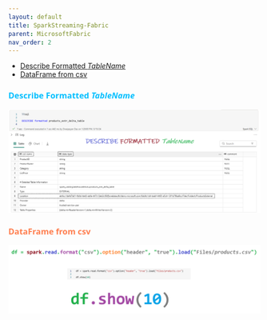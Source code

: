 ```yaml
---
layout: default
title: SparkStreaming-Fabric
parent: MicrosoftFabric
nav_order: 2
---
```


- [Describe Formatted *TableName* ](#describe-formatted-tablename-)
- [DataFrame from csv](#dataframe-from-csv)

### <span style="color: DeepSkyBlue; font-family: Segoe UI, sans-serif;">Describe Formatted *TableName* </span>

![alt text](image-28.png)

### <span style="color: Coral; font-family: Segoe UI, sans-serif;">DataFrame from csv</span>

![alt text](image-29.png)